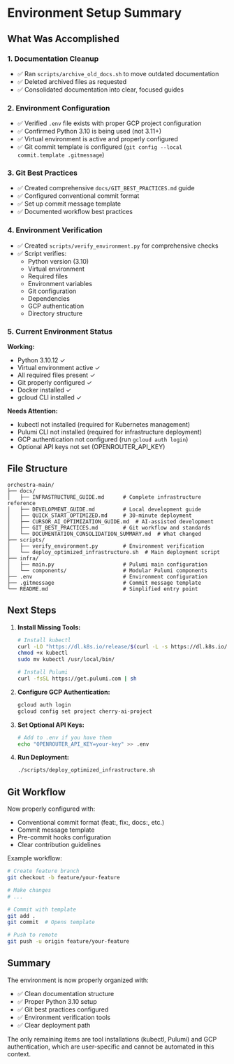 # Environment Setup Summary

## What Was Accomplished

### 1. Documentation Cleanup
- ✅ Ran `scripts/archive_old_docs.sh` to move outdated documentation
- ✅ Deleted archived files as requested
- ✅ Consolidated documentation into clear, focused guides

### 2. Environment Configuration
- ✅ Verified `.env` file exists with proper GCP project configuration
- ✅ Confirmed Python 3.10 is being used (not 3.11+)
- ✅ Virtual environment is active and properly configured
- ✅ Git commit template is configured (`git config --local commit.template .gitmessage`)

### 3. Git Best Practices
- ✅ Created comprehensive `docs/GIT_BEST_PRACTICES.md` guide
- ✅ Configured conventional commit format
- ✅ Set up commit message template
- ✅ Documented workflow best practices

### 4. Environment Verification
- ✅ Created `scripts/verify_environment.py` for comprehensive checks
- ✅ Script verifies:
  - Python version (3.10)
  - Virtual environment
  - Required files
  - Environment variables
  - Git configuration
  - Dependencies
  - GCP authentication
  - Directory structure

### 5. Current Environment Status

**Working:**
- Python 3.10.12 ✓
- Virtual environment active ✓
- All required files present ✓
- Git properly configured ✓
- Docker installed ✓
- gcloud CLI installed ✓

**Needs Attention:**
- kubectl not installed (required for Kubernetes management)
- Pulumi CLI not installed (required for infrastructure deployment)
- GCP authentication not configured (run `gcloud auth login`)
- Optional API keys not set (OPENROUTER_API_KEY)

## File Structure

```
orchestra-main/
├── docs/
│   ├── INFRASTRUCTURE_GUIDE.md      # Complete infrastructure reference
│   ├── DEVELOPMENT_GUIDE.md         # Local development guide
│   ├── QUICK_START_OPTIMIZED.md     # 30-minute deployment
│   ├── CURSOR_AI_OPTIMIZATION_GUIDE.md  # AI-assisted development
│   ├── GIT_BEST_PRACTICES.md        # Git workflow and standards
│   └── DOCUMENTATION_CONSOLIDATION_SUMMARY.md  # What changed
├── scripts/
│   ├── verify_environment.py        # Environment verification
│   └── deploy_optimized_infrastructure.sh  # Main deployment script
├── infra/
│   ├── main.py                      # Pulumi main configuration
│   └── components/                  # Modular Pulumi components
├── .env                             # Environment configuration
├── .gitmessage                      # Commit message template
└── README.md                        # Simplified entry point
```

## Next Steps

1. **Install Missing Tools:**
   ```bash
   # Install kubectl
   curl -LO "https://dl.k8s.io/release/$(curl -L -s https://dl.k8s.io/release/stable.txt)/bin/linux/amd64/kubectl"
   chmod +x kubectl
   sudo mv kubectl /usr/local/bin/

   # Install Pulumi
   curl -fsSL https://get.pulumi.com | sh
   ```

2. **Configure GCP Authentication:**
   ```bash
   gcloud auth login
   gcloud config set project cherry-ai-project
   ```

3. **Set Optional API Keys:**
   ```bash
   # Add to .env if you have them
   echo "OPENROUTER_API_KEY=your-key" >> .env
   ```

4. **Run Deployment:**
   ```bash
   ./scripts/deploy_optimized_infrastructure.sh
   ```

## Git Workflow

Now properly configured with:
- Conventional commit format (feat:, fix:, docs:, etc.)
- Commit message template
- Pre-commit hooks configuration
- Clear contribution guidelines

Example workflow:
```bash
# Create feature branch
git checkout -b feature/your-feature

# Make changes
# ...

# Commit with template
git add .
git commit  # Opens template

# Push to remote
git push -u origin feature/your-feature
```

## Summary

The environment is now properly organized with:
- ✅ Clean documentation structure
- ✅ Proper Python 3.10 setup
- ✅ Git best practices configured
- ✅ Environment verification tools
- ✅ Clear deployment path

The only remaining items are tool installations (kubectl, Pulumi) and GCP authentication, which are user-specific and cannot be automated in this context.
